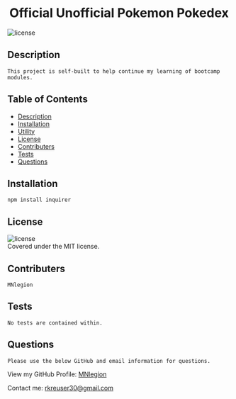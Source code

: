 

  <h1 align='center'>Official Unofficial Pokemon Pokedex</h1>

  ![license](https://img.shields.io/badge/license-MIT-brightgreen)

  ## Description
    This project is self-built to help continue my learning of bootcamp modules. 

  ## Table of Contents
  - [Description](#description)
  - [Installation](#install)
  - [Utility](#utility)
  - [License](#license)
  - [Contributers](#contributers)
  - [Tests](#tests)
  - [Questions](#questions)

  ## Installation
    npm install inquirer

  ## License
  ![license](https://img.shields.io/badge/license-MIT-brightgreen)
  <br />
  Covered under the MIT license.

  ## Contributers
    MNlegion

  ## Tests
    No tests are contained within. 

  ## Questions
    Please use the below GitHub and email information for questions. 

  View my GitHub Profile: [MNlegion](https://github.com/MNlegion)

  Contact me: rkreuser30@gmail.com
